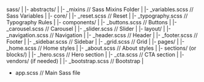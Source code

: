 sass/
|
|- abstracts/
|  |- _mixins             // Sass Mixins Folder
|  |- _variables.scss     // Sass Variables
|
|- core/
|  |- _reset.scss         // Reset
|  |- _typography.scss    // Typography Rules
|
|- components/
|  |- _buttons.scss       // Buttons
|  |- _carousel.scss      // Carousel
|  |- _slider.scss        // Slider
|
|- layout/
|  |- _navigation.scss    // Navigation
|  |- _header.scss        // Header
|  |- _footer.scss        // Footer
|  |- _sidebar.scss       // Sidebar
|  |- _grid.scss          // Grid
|
|- pages/
|  |- _home.scss          // Home styles
|  |- _about.scss         // About styles
|
|- sections/ (or blocks/)
|  |- _hero.scss          // Hero section
|  |- _cta.scss           // CTA section
|
|- vendors/ (if needed)
|  |- _bootstrap.scss     // Bootstrap
|
- app.scss                // Main Sass file

